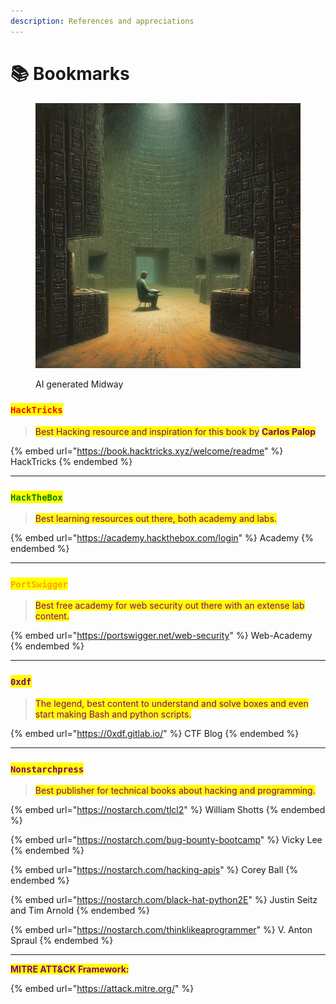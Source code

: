 ```yaml
---
description: References and appreciations
---
```


# 📚 Bookmarks

<figure><img src="../.gitbook/assets/Psylogen_data_cult_85714ead-7ff7-4e12-980c-fbd38d99d138.png" alt=""><figcaption><p>AI generated Midway</p></figcaption></figure>

### <mark style="color:red;">`HackTricks`</mark>

> <mark style="color:purple;">Best Hacking resource and inspiration for this book by</mark> <mark style="color:purple;"></mark><mark style="color:purple;">**Carlos Palop**</mark>

{% embed url="https://book.hacktricks.xyz/welcome/readme" %}
HackTricks
{% endembed %}

***

### <mark style="color:green;">**`HackTheBox`**</mark>

> <mark style="color:purple;">Best learning resources out there, both academy and labs.</mark>

{% embed url="https://academy.hackthebox.com/login" %}
Academy
{% endembed %}

***

### <mark style="color:orange;">**`PortSwigger`**</mark>

> <mark style="color:purple;">Best free academy for web security out there with an extense lab content.</mark>

{% embed url="https://portswigger.net/web-security" %}
Web-Academy
{% endembed %}

***

### <mark style="color:purple;">**`0xdf`**</mark>

> <mark style="color:purple;">The legend, best content to understand and solve boxes and even start making Bash and python scripts.</mark>

{% embed url="https://0xdf.gitlab.io/" %}
CTF Blog
{% endembed %}

***

### <mark style="color:purple;">`Nonstarchpress`</mark>

> <mark style="color:purple;">Best publisher for technical books about hacking and programming.</mark>

{% embed url="https://nostarch.com/tlcl2" %}
William Shotts
{% endembed %}

{% embed url="https://nostarch.com/bug-bounty-bootcamp" %}
Vicky Lee
{% endembed %}

{% embed url="https://nostarch.com/hacking-apis" %}
Corey Ball
{% endembed %}

{% embed url="https://nostarch.com/black-hat-python2E" %}
Justin Seitz and Tim Arnold
{% endembed %}

{% embed url="https://nostarch.com/thinklikeaprogrammer" %}
V. Anton Spraul
{% endembed %}

***

<mark style="color:purple;">**MITRE ATT\&CK Framework:**</mark>

{% embed url="https://attack.mitre.org/" %}
